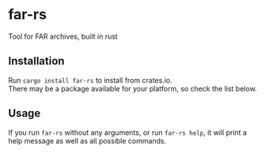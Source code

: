 # far-rs

Tool for FAR archives, built in rust

## Installation

Run `cargo install far-rs` to install from crates.io.  
There may be a package available for your platform, so check the list below.

## Usage

If you run `far-rs` without any arguments, or run `far-rs help`, it will print a help message
as well as all possible commands.